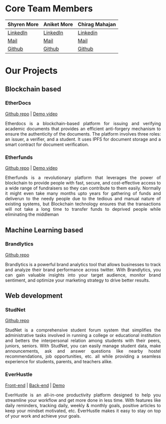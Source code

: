 
# Core Team Members

| Shyren More      | Aniket More     | Chirag Mahajan   |
|------------------|-----------------|------------------|
| [LinkedIn](https://www.linkedin.com/in/shyrenmore/)       | [LinkedIn](https://www.linkedin.com/in/aniket-more-2b97571b1/)     | [Linkedin](https://www.linkedin.com/in/chirag-mahajan-b09144137/)       |
| [Mail](mailto:shyren.more30@gmail.com)                 | [Mail](mailto:aniketavinashmore33@gmail.com)                 | [Mail](mailto:chiragmahajan3101@gmail.com)                 |
| [Github](https://github.com/ShyrenMore)                 | [Github](https://github.com/aniketmore311/)                 | [Github](https://github.com/chiragmahajan3101)                 |

# Our Projects

## Blockchain based

### EtherDocs

[Github repo](https://github.com/DevelopersLeague/Etherdocs) | [Demo video](https://youtu.be/B_44aJ9hh6U) <br />

<p style='text-align: justify;'>
Etherdocs is a blockchain-based platform for issuing and verifying academic documents that provides an efficient anti-forgery mechanism to ensure the authenticity of the documents. The platform involves three roles: an issuer, a verifier, and a student. It uses IPFS for document storage and a smart contract for document verification.
</p>

</details>

### Etherfunds

[Github repo](https://github.com/DevelopersLeague/Etherfunds) | [Demo video](https://youtu.be/UXFDYHBjoxo) <br />

<p style='text-align: justify;'>
Etherfunds is a revolutionary platform that leverages the power of blockchain to provide people with fast, secure, and cost-effective access to a wide range of fundraisers so they can contribute to them easily. Normally it might even take many months upto years for gathering of funds and deliverun to the needy people due to the tedious and manual nature of existing systems, but Blockchain technology ensures that the transactions will not take a long time to transfer funds to deprived people while eliminating the middleman
</p>

</details>

## Machine Learning based

### Brandlytics

[Github repo](https://github.com/DevelopersLeague/Brandlytics)  <br />

<p style="text-align: justify;">
Brandlytics is a powerful brand analytics tool that allows businesses to track and analyze their brand performance across twitter. With Brandlytics, you can gain valuable insights into your target audience, monitor brand sentiment, and optimize your marketing strategy to drive better results.
</p>

</details>

## Web development

### StudNet

[Github repo](https://github.com/DevelopersLeague/StudNet) <br />

<p style="text-align: justify;">
StudNet is a comprehensive student forum system that simplifies the administrative tasks involved in running a college or educational institution and betters the interpersonal relation among students with their peers, juniors, seniors. With StudNet, you can easily manage student data, make announcements, ask and answer questions like nearby hostel recommendations, job opportunities, etc. all while providing a seamless experience for students, parents, and teachers alike.
</p>


### EverHustle

[Front-end](https://github.com/DevelopersLeague/EverHustle-FrontEnd) | [Back-end](https://github.com/DevelopersLeague/EverHustle-server) | [Demo](https://youtu.be/u9JnFdxIUgM) <br />

<p style="text-align: justify;">
EverHustle is an all-in-one productivity platform designed to help you streamline your workflow and get more done in less time. With features like daily reminders, tracking daily, weekly & monthly goals, positive articles to keep your mindset motivated, etc. EverHustle makes it easy to stay on top of your work and achieve your goals.
</p>


<!--

**Here are some ideas to get you started:**

🙋‍♀️ A short introduction - what is your organization all about?
🌈 Contribution guidelines - how can the community get involved?
👩‍💻 Useful resources - where can the community find your docs? Is there anything else the community should know?
🍿 Fun facts - what does your team eat for breakfast?
🧙 Remember, you can do mighty things with the power of [Markdown](https://docs.github.com/github/writing-on-github/getting-started-with-writing-and-formatting-on-github/basic-writing-and-formatting-syntax)
-->
